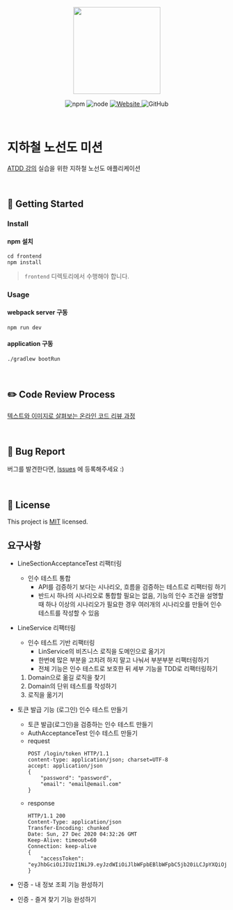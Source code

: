 <p align="center">
    <img width="200px;" src="https://raw.githubusercontent.com/woowacourse/atdd-subway-admin-frontend/master/images/main_logo.png"/>
</p>
<p align="center">
  <img alt="npm" src="https://img.shields.io/badge/npm-%3E%3D%205.5.0-blue">
  <img alt="node" src="https://img.shields.io/badge/node-%3E%3D%209.3.0-blue">
  <a href="https://edu.nextstep.camp/c/R89PYi5H" alt="nextstep atdd">
    <img alt="Website" src="https://img.shields.io/website?url=https%3A%2F%2Fedu.nextstep.camp%2Fc%2FR89PYi5H">
  </a>
  <img alt="GitHub" src="https://img.shields.io/github/license/next-step/atdd-subway-service">
</p>

<br>

# 지하철 노선도 미션

[ATDD 강의](https://edu.nextstep.camp/c/R89PYi5H) 실습을 위한 지하철 노선도 애플리케이션

<br>

## 🚀 Getting Started

### Install

#### npm 설치

```
cd frontend
npm install
```

> `frontend` 디렉토리에서 수행해야 합니다.

### Usage

#### webpack server 구동

```
npm run dev
```

#### application 구동

```
./gradlew bootRun
```

<br>

## ✏️ Code Review Process

[텍스트와 이미지로 살펴보는 온라인 코드 리뷰 과정](https://github.com/next-step/nextstep-docs/tree/master/codereview)

<br>

## 🐞 Bug Report

버그를 발견한다면, [Issues](https://github.com/next-step/atdd-subway-service/issues) 에 등록해주세요 :)

<br>

## 📝 License

This project is [MIT](https://github.com/next-step/atdd-subway-service/blob/master/LICENSE.md) licensed.

## 요구사항

- LineSectionAcceptanceTest 리팩터링
    - 인수 테스트 통합
        - API를 검증하기 보다는 시나리오, 흐름을 검증하는 테스트로 리팩터링 하기
        - 반드시 하나의 시나리오로 통합할 필요는 없음, 기능의 인수 조건을 설명할 때 하나 이상의 시나리오가 필요한 경우 여러개의 시나리오를 만들어 인수 테스트를 작성할 수 있음
- LineService 리팩터링
    - 인수 테스트 기반 리팩터링
        - LinService의 비즈니스 로직을 도메인으로 옮기기
        - 한번에 많은 부분을 고치려 하지 말고 나눠서 부분부분 리팩터링하기
        - 전체 기능은 인수 테스트로 보호한 뒤 세부 기능을 TDD로 리팩터링하기

    1. Domain으로 옮길 로직을 찾기
    2. Domain의 단위 테스트를 작성하기
    3. 로직을 옮기기

- 토큰 발급 기능 (로그인) 인수 테스트 만들기
    - 토큰 발급(로그인)을 검증하는 인수 테스트 만들기
    - AuthAcceptanceTest 인수 테스트 만들기
    - request 
        ```jsonpath
        POST /login/token HTTP/1.1
        content-type: application/json; charset=UTF-8
        accept: application/json
        {
            "password": "password",
            "email": "email@email.com"
        }
        ```
    - response 
        ```jsonpath
        HTTP/1.1 200
        Content-Type: application/json
        Transfer-Encoding: chunked
        Date: Sun, 27 Dec 2020 04:32:26 GMT
        Keep-Alive: timeout=60
        Connection: keep-alive
        {
            "accessToken": "eyJhbGciOiJIUzI1NiJ9.eyJzdWIiOiJlbWFpbEBlbWFpbC5jb20iLCJpYXQiOjE2MDkwNDM1NDYsImV4cCI6MTYwOTA0NzE0Nn0.dwBfYOzG_4MXj48Zn5Nmc3FjB0OuVYyNzGqFLu52syY"
        }
        ```
- 인증 - 내 정보 조회 기능 완성하기
- 인증 - 즐겨 찾기 기능 완성하기